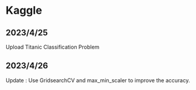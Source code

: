 # Kaggle
## 2023/4/25
Upload Titanic Classification Problem
## 2023/4/26
Update : Use GridsearchCV and max_min_scaler to improve the accuracy.
